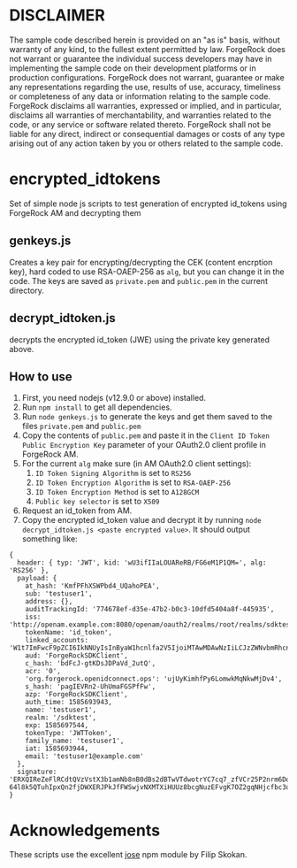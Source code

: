 # DISCLAIMER
The sample code described herein is provided on an "as is" basis, without warranty of any kind, to the fullest extent permitted by law. ForgeRock does not warrant or guarantee the individual success developers may have in implementing the sample code on their development platforms or in production configurations.
ForgeRock does not warrant, guarantee or make any representations regarding the use, results of use, accuracy, timeliness or completeness of any data or information relating to the sample code. ForgeRock disclaims all warranties, expressed or implied, and in particular, disclaims all warranties of merchantability, and warranties related to the code, or any service or software related thereto.
ForgeRock shall not be liable for any direct, indirect or consequential damages or costs of any type arising out of any action taken by you or others related to the sample code.

# encrypted_idtokens
Set of simple node js scripts to test generation of encrypted id_tokens using ForgeRock AM and decrypting them

## genkeys.js
Creates a key pair for encrypting/decrypting the CEK (content encrption key), hard coded to use RSA-OAEP-256 as `alg`, but you can change it in the code. The keys are saved as `private.pem` and `public.pem` in the current directory.

## decrypt_idtoken.js
decrypts the encrypted id_token (JWE) using the private key generated above.

## How to use
1. First, you need nodejs (v12.9.0 or above) installed.
2. Run `npm install` to get all dependencies.
3. Run `node genkeys.js` to generate the keys and get them saved to the files `private.pem` and `public.pem`
4. Copy the contents of `public.pem` and paste it in the `Client ID Token Public Encryption Key` parameter of your OAuth2.0 client profile in ForgeRock AM.
5. For the current `alg` make sure (in AM OAuth2.0 client settings):
   1. `ID Token Signing Algorithm` is set to `RS256`
   2. `ID Token Encryption Algorithm` is set to `RSA-OAEP-256`
   3. `ID Token Encryption Method` is set to `A128GCM`
   4. `Public key selector` is set to `X509`
6. Request an id_token from AM.
7. Copy the encrypted id_token value and decrypt it by running `node decrypt_idtoken.js <paste encrypted value>`. It should output something like:

```
{
  header: { typ: 'JWT', kid: 'wU3ifIIaLOUAReRB/FG6eM1P1QM=', alg: 'RS256' },
  payload: {
    at_hash: 'KmfPFhXSWPbd4_UQahoPEA',
    sub: 'testuser1',
    address: {},
    auditTrackingId: '774678ef-d35e-47b2-b0c3-10dfd5404a8f-445935',
    iss: 'http://openam.example.com:8080/openam/oauth2/realms/root/realms/sdktest',
    tokenName: 'id_token',
    linked_accounts: 'W1t7ImFwcF9pZCI6IkNNUyIsInByaW1hcnlfa2V5IjoiMTAwMDAwNzIiLCJzZWNvbmRhcnlfa2V5IjoiMTAwMDE4OTMifV1d',
    aud: 'ForgeRockSDKClient',
    c_hash: 'bdFcJ-gtKDsJDPaVd_2utQ',
    acr: '0',
    'org.forgerock.openidconnect.ops': 'ujUyKimhfPy6LomwkMqNkwMjDv4',
    s_hash: 'pagIEVRn2-UhUmaFGSPfFw',
    azp: 'ForgeRockSDKClient',
    auth_time: 1585693943,
    name: 'testuser1',
    realm: '/sdktest',
    exp: 1585697544,
    tokenType: 'JWTToken',
    family_name: 'testuser1',
    iat: 1585693944,
    email: 'testuser1@example.com'
  },
  signature: 'ERXQIReZeFlRCdtQVzVstX3b1amNb8nB0dBs2dBTwVTdwotrYC7cq7_zfVCr25P2nrm6DqdFoOvTgkafFHPXmJ_GxQDDRlHZsTs8LsOqxqxYOb_109Kx5r3lYw3XrDDEfaPCjxOL0SPwgrGttDbHJW2BAJs9f6BCeGZDAZYcXsQTLbZ6CifUuXtBebMLNJn3EkX7rQDyDuZonx0HXDXf4IR_1KrwezOrbeUR4pjV4kwmS89RpgsmkeW04AJXlKaSARG6VNI0-64l8k5QTuhIpxQn2fjDWXERJPkJfFWSwjvNXMTXiHUUz8bcgNuzEFvgK7OZ2gqNHjcfbc3qMC4HhA'
}
```

# Acknowledgements
These scripts use the excellent [jose](https://github.com/panva/jose) npm module by Filip Skokan.



